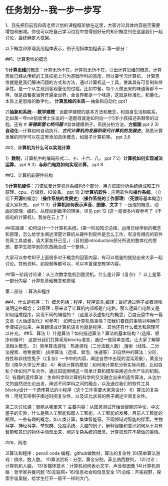 # 任务划分--我一步一步写
1、我先把目前我和周老师计划的课程框架放在这里，大家讨论具体内容是否需要增加和删减。你也可以把自己学习过程中觉得很好玩的知识概念列在这里我们一起讨论，最终确定大框架。

以下概念和原理我用粗体表示，例子用斜体加粗表示
第一部分：

##1、计算思维的概念

1)**计算思维**的概念：计算无所不在，计算机无所不在，引出计算思维的概念，计算思维已经从传统的工具技能上升为基础学科的高度，所以要学习计算机。
计算思维就是是我们解决问题的方式和方法，通过计算机这一工具，使其具有可复制和继承性。是一个从主观到客观量化的过程。比如中餐，每个人做出来的味道等都不一样，但是西餐麦当劳开遍全世界，全世界都是一个味道，这就是标准化，和量化。本质上是思维的数字化。
**计算思维的本质**—   抽象和自动化   ppt1

2)**抽象和系统**---**数学建模**：谈数学建模的基本方法和概念，和自身生活相联系，比如某一年mit招收博士生出的一道题目就是如何向一个5岁小孩描述系鞋带的过程。还有 # **_哥德斯堡七桥问题_** #具体建模例子。系统分析方法，**方框图**  ppt 2
3)**自动化**—计算如何自动执行，_**古代计算机的发展和现代计算机的发展史**_。熟悉计算发展的同学可以在这里添加具体概念，如量子计算机等。 ppt 3,6

##2、**计算机为什么可以实现计算**

1）**数制**，计算机中的编码形式二、十、十六、八。 ppt 7
2）**计算机如何实现减法运算**。  ppt 9
3）**与非门电路如何实现计算**。 ppt 8

##3、计算机软硬件结构 

1)**计算机硬件**：冯诺依曼计算机体系结构5个部分，用方框图分析系统组成和工作原理。cpu、存储器、IO设备。 ppt 10
2)**计算机软件**：应用软件和**操作系统**。（介绍下**开源**的概念）（**操作系统的发展史**）（**操作系统的工作原理**）（**死锁**等基本概念）请大家补充。 ppt 11
3）**计算机如何表示声音、图像、文字？** --压缩的概念，动画的原理，编码，从模拟到数字的转换，详见   ppt 12   (这一章很多内容参考了《不插电的计算机》，我放在云上了 )

##实践课：如何设计一个计算机系统。(第一阶段知识总结，运用已经学到的概念和原理，怎么给学生阐述清楚计算机从硬件到软件是怎么工作，有没有相应的软件仿真工具或者，请大家各抒己见，）（目的是introduction部分所说的整体化的思想，要学生把学到的东西融合成一个整体。）

大家可以参考知乎上面很多对于概念的回答内容，有可以借鉴的就贴出来大家一起讨论。其他资料，如视频等都可以，可以丰富课堂教学内容。

##第一阶段讨论课：从三次数学危机到图灵机，什么是计算《复杂》？
以上是第一部分内容：计算机基础概念和原理

第二部分 ：算法和程序

##4、什么是程序：
1）概念包括：程序，程序语言,编译；最好通过例子或者游戏说明这些概念；
2)原理：原来谈了计算机内部都是门电路，那么逻辑门电路又是如何组成程序，实现不同的编程的？（这里涉及虚拟化的概念，百度云盘中有一篇文章《大话虚拟化》可参考）
    如何让计算机做事情？把我们要做的事情以明确的步骤描述出来，并且翻译成计算机语言也就是程序。
    其他还有什么概念和原理可以补充。
##5、算法
1）什是算法？如何描述算法？算法的基本结构？(选择、顺序和循环）
    这部分我们打算采用blocky语言，通过一些简单变成，让大家了解算法相关概念。
2）简单算法游戏：热身游戏（二分法数人数）,搜索（线性、二分法搜索、哈希搜索）,排序算法（选择、冒泡、快速等）
3)自然中的算法：分形、线性和非线性兔子（《复杂》一书中的内容，阐述自然中出现的混沌现象），黄金分割《南华大学公开课》
4）再谈计算机模型：如何用计算机分析实际问题，比如自私个体如何产生合作，通过囚徒困境这一简单计算机模型来阐述合作产生的机制。
5）有趣的遗传算法：生命科学和计算机科学的交叉融合出来的遗传算法，从达尔文的自然进化论出发，阐述不同学科之间的融合，以及通过我们的软件工具blocky设计一个遗传算法的小程序（这个工作需要大家来设计）
6）算法的复杂性：用梵天塔例子阐述时间复杂性，以及证比求易的例子阐述空间复杂性。

第二次讨论课：智能从哪里来？
主要内容：从图灵测试开始谈智能的争论，中文屋子的实验，什么是强人工智能和弱人工智能，人工智能的发展，目前人工智能的瓶颈。一些有趣的概念，如人类计算，集体智能等。不同领域对智能的探索，生物科学、神经科学，举蚁群、免疫系统、大脑的例子，解释智能和意识如何从不具有智能和意识的物体中涌现出来，阐述复杂系统的概念。计算机现在不能做的事情。

##6、网络


     


3)算法和程序：pencil code 编程、github做教材，算法的复杂性
10)简单算法游戏：排序，数人数。
11)算法赏析：分型，黄金分割，菲比纳西数列，
12)讨论：计算机和人脑，
13)多媒体技术：计算机如何表示文字、声音和图像
14)计算机网络：哲学家共餐问题
15)互联网+
16)信息社会和信息安全
17)总结：开拓视野，探索宇宙奥秘，给学生打开一扇不一样的大门。

